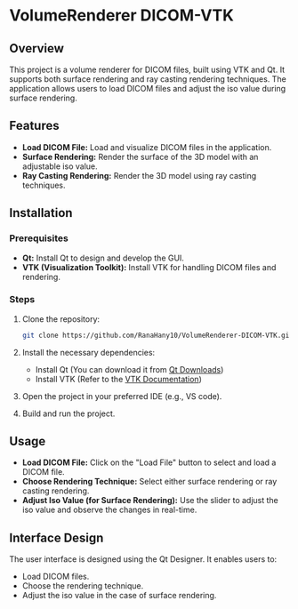 
# VolumeRenderer DICOM-VTK

## Overview
This project is a volume renderer for DICOM files, built using VTK and Qt. It supports both surface rendering and ray casting rendering techniques. The application allows users to load DICOM files and adjust the iso value during surface rendering.

## Features
- **Load DICOM File:** Load and visualize DICOM files in the application.
- **Surface Rendering:** Render the surface of the 3D model with an adjustable iso value.
- **Ray Casting Rendering:** Render the 3D model using ray casting techniques.

## Installation

### Prerequisites
- **Qt:** Install Qt to design and develop the GUI.
- **VTK (Visualization Toolkit):** Install VTK for handling DICOM files and rendering.

### Steps
1. Clone the repository:
   ```bash
   git clone https://github.com/RanaHany10/VolumeRenderer-DICOM-VTK.git
   ```
2. Install the necessary dependencies:
   - Install Qt (You can download it from [Qt Downloads](https://www.qt.io/download))
   - Install VTK (Refer to the [VTK Documentation](https://vtk.org/documentation/))

3. Open the project in your preferred IDE (e.g., VS code).

4. Build and run the project.

## Usage
- **Load DICOM File:** Click on the "Load File" button to select and load a DICOM file.
- **Choose Rendering Technique:** Select either surface rendering or ray casting rendering.
- **Adjust Iso Value (for Surface Rendering):** Use the slider to adjust the iso value and observe the changes in real-time.

## Interface Design
The user interface is designed using the Qt Designer. It enables users to:
- Load DICOM files.
- Choose the rendering technique.
- Adjust the iso value in the case of surface rendering.


